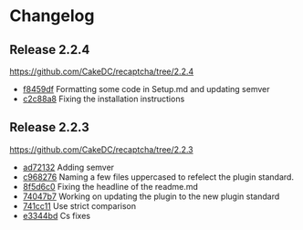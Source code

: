 Changelog
=========

Release 2.2.4
-------------

https://github.com/CakeDC/recaptcha/tree/2.2.4

 * [f8459df](https://github.com/CakeDC/recaptcha/commit/f8459df) Formatting some code in Setup.md and updating semver
 * [c2c88a8](https://github.com/CakeDC/recaptcha/commit/c2c88a8) Fixing the installation instructions

Release 2.2.3
-------------

https://github.com/CakeDC/recaptcha/tree/2.2.3

 * [ad72132](https://github.com/CakeDC/recaptcha/commit/ad72132) Adding semver
 * [c968276](https://github.com/CakeDC/recaptcha/commit/c968276) Naming a few files uppercased to refelect the plugin standard.
 * [8f5d6c0](https://github.com/CakeDC/recaptcha/commit/8f5d6c0) Fixing the headline of the readme.md
 * [74047b7](https://github.com/CakeDC/recaptcha/commit/74047b7) Working on updating the plugin to the new plugin standard
 * [741cc11](https://github.com/CakeDC/recaptcha/commit/741cc11) Use strict comparison
 * [e3344bd](https://github.com/CakeDC/recaptcha/commit/e3344bd) Cs fixes